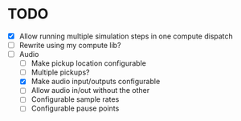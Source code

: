 # TODO

- [x] Allow running multiple simulation steps in one compute dispatch
- [ ] Rewrite using my compute lib?
- [ ] Audio
  - [ ] Make pickup location configurable
  - [ ] Multiple pickups?
  - [x] Make audio input/outputs configurable
  - [ ] Allow audio in/out without the other
  - [ ] Configurable sample rates
  - [ ] Configurable pause points
